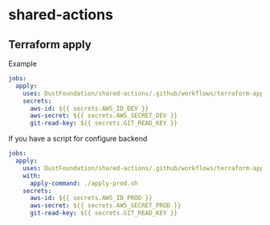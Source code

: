 # shared-actions

## Terraform apply
Example
```yaml
jobs:
  apply:
    uses: DustFoundation/shared-actions/.github/workflows/terraform-apply.yml@v0.0.4
    secrets:
      aws-id: ${{ secrets.AWS_ID_DEV }}
      aws-secret: ${{ secrets.AWS_SECRET_DEV }}
      git-read-key: ${{ secrets.GIT_READ_KEY }}
```
If you have a script for configure backend
```yaml
jobs:
  apply:
    uses: DustFoundation/shared-actions/.github/workflows/terraform-apply.yml@v0.0.4
    with:
      apply-command: ./apply-prod.sh
    secrets:
      aws-id: ${{ secrets.AWS_ID_PROD }}
      aws-secret: ${{ secrets.AWS_SECRET_PROD }}
      git-read-key: ${{ secrets.GIT_READ_KEY }}
```

